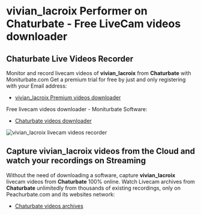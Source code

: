 # vivian_lacroix Performer on Chaturbate - Free LiveCam videos downloader

## Chaturbate Live Videos Recorder

Monitor and record livecam videos of **vivian_lacroix** from **Chaturbate** with Moniturbate.com
Get a premium trial for free by just and only registering with your Email address:
* [vivian_lacroix Premium videos downloader](https://moniturbate.com/request-demo-licence-key.html)

Free livecam videos downloader - Moniturbate Software:
* [Chaturbate videos downloader](https://moniturbate.com/moniturbate-download-software.html)

![vivian_lacroix livecam videos recorder](https://peachurnet.com/templates/moniturbate-software.png)


## Capture vivian_lacroix videos from the Cloud and watch your recordings on Streaming

Without the need of downloading a software, capture **vivian_lacroix** livecam videos from **Chaturbate** 100% online.
Watch Livecam archives from **Chaturbate** unlimitedly from thousands of existing recordings, only on Peachurbate.com and its websites network:
* [Chaturbate videos archives](https://peachurnet.com/)